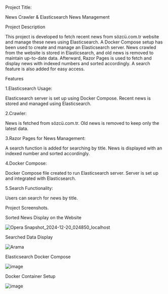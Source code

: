 Project Title:

News Crawler & Elasticsearch News Management

Project Description

This project is developed to fetch recent news from sözcü.com.tr website and manage these news using Elasticsearch. A Docker Compose setup has been used to create and manage an Elasticsearch server. News crawled from the website is stored in Elasticsearch, and old news is removed to maintain up-to-date data. Afterward, Razor Pages is used to fetch and display news with indexed numbers and sorted accordingly. A search feature is also added for easy access.

Features

1.Elasticsearch Usage:

Elasticsearch server is set up using Docker Compose.
Recent news is stored and managed using Elasticsearch.

2.Crawler:

News is fetched from sözcü.com.tr.
Old news is removed to keep only the latest data.

3.Razor Pages for News Management:

A search function is added for searching by title.
News is displayed with an indexed number and sorted accordingly.

4.Docker Compose:

Docker Compose file created to run Elasticsearch server.
Server is set up and integrated with Elasticsearch.

5.Search Functionality:

Users can search for news by title.

Project Screenshots.


Sorted News Display on the Website

![Opera Snapshot_2024-12-20_024850_localhost](https://github.com/user-attachments/assets/0c80db5e-3ec9-4acb-b339-11885a9b5ade)

Searched Data Display

![Arama](https://github.com/user-attachments/assets/6cfcc03a-9d57-4ea6-af73-0478888287df)

Elasticsearch Docker Compose

![image](https://github.com/user-attachments/assets/74f0b1f3-9384-4868-ab96-12a6c02dfb1e)

Docker Container Setup

![image](https://github.com/user-attachments/assets/1baf9065-d835-4235-9443-a87936f6aa67)
